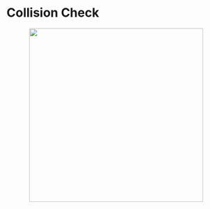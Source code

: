 <!--
title: Collision Check
description: How to check of collision between two entities
image: https://storage.googleapis.com/atta-images/docs/tutorial/physics-2d/collision-check/collision-check.gif
-->
# Collision Check

<div align="center">
  <img src="https://storage.googleapis.com/atta-images/docs/tutorial/physics-2d/collision-check/collision-check.gif" height="400">
</div>
